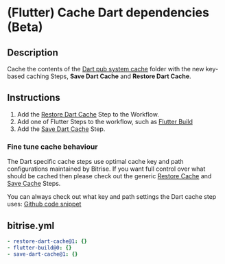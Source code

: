 # (Flutter) Cache Dart dependencies (Beta)

## Description

Cache the contents of the [Dart pub system cache](https://dart.dev/tools/pub/glossary#system-cache) folder with the new key-based caching Steps, **Save Dart Cache** and **Restore Dart Cache**.

## Instructions

1. Add the [Restore Dart Cache](https://bitrise.io/integrations/steps/restore-dart-cache) Step to the Workflow.
1. Add one of Flutter Steps to the workflow, such as [Flutter Build](https://www.bitrise.io/integrations/steps/flutter-build)
1. Add the [Save Dart Cache](https://bitrise.io/integrations/steps/save-dart-cache) Step.

### Fine tune cache behaviour

The Dart specific cache steps use optimal cache key and path configurations maintained by Bitrise. If you want full control over what should be cached then please check out the generic [Restore Cache](https://bitrise.io/integrations/steps/restore-cache) and [Save Cache](https://bitrise.io/integrations/steps/save-cache) Steps.

You can always check out what key and path settings the Dart cache step uses:
[Github code snippet](https://github.com/bitrise-steplib/bitrise-step-save-dart-cache/blob/main/step/step.go#L13-L22)

## bitrise.yml

```yaml
- restore-dart-cache@1: {}
- flutter-build@0: {}
- save-dart-cache@1: {}
```
